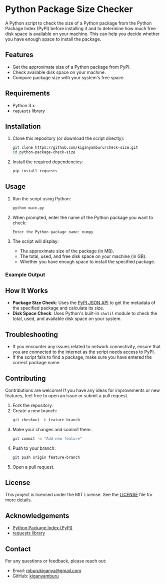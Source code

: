 # Python Package Size Checker

A Python script to check the size of a Python package from the Python Package Index (PyPI) before installing it and to determine how much free disk space is available on your machine. This can help you decide whether you have enough space to install the package.

## Features

- Get the approximate size of a Python package from PyPI.
- Check available disk space on your machine.
- Compare package size with your system's free space.

## Requirements

- Python 3.x
- `requests` library

## Installation

1. Clone this repository (or download the script directly):

   ```bash
   git clone https://github.com/kiganyamburu/check-size.git
   cd python-package-check-size
   ```

2. Install the required dependencies:
   ```bash
   pip install requests
   ```

## Usage

1. Run the script using Python:

   ```bash
   python main.py
   ```

2. When prompted, enter the name of the Python package you want to check:

   ```
   Enter the Python package name: numpy
   ```

3. The script will display:
   - The approximate size of the package (in MB).
   - The total, used, and free disk space on your machine (in GB).
   - Whether you have enough space to install the specified package.

### Example Output

## How It Works

- **Package Size Check**: Uses the [PyPI JSON API](https://warehouse.pypa.io/api-reference/json.html) to get the metadata of the specified package and calculate its size.
- **Disk Space Check**: Uses Python's built-in `shutil` module to check the total, used, and available disk space on your system.

## Troubleshooting

- If you encounter any issues related to network connectivity, ensure that you are connected to the internet as the script needs access to PyPI.
- If the script fails to find a package, make sure you have entered the correct package name.

## Contributing

Contributions are welcome! If you have any ideas for improvements or new features, feel free to open an issue or submit a pull request.

1. Fork the repository.
2. Create a new branch:
   ```bash
   git checkout -b feature-branch
   ```
3. Make your changes and commit them:
   ```bash
   git commit -m "Add new feature"
   ```
4. Push to your branch:
   ```bash
   git push origin feature-branch
   ```
5. Open a pull request.

## License

This project is licensed under the MIT License. See the [LICENSE](LICENSE) file for more details.

## Acknowledgements

- [Python Package Index (PyPI)](https://pypi.org/)
- [requests library](https://docs.python-requests.org/)

## Contact

For any questions or feedback, please reach out:

- Email: mburukiganya@gmail.com
- GitHub: [kiganyamburu](https://github.com/kiganyamburu)

